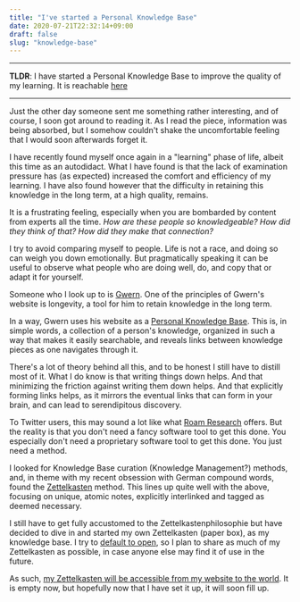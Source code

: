 ```yaml
---
title: "I've started a Personal Knowledge Base"
date: 2020-07-21T22:32:14+09:00
draft: false
slug: "knowledge-base"
---
```


---

**TLDR**: I have started a Personal Knowledge Base to improve the quality of
my learning. It is reachable [here](https://notes.giuliostarace.com)

---

Just the other day someone sent me something rather interesting, and of course, I soon
got around to reading it. As I read the piece, information was being absorbed,
but I somehow couldn't shake the uncomfortable feeling that I would soon
afterwards forget it.

I have recently found myself once again in a "learning" phase of life, albeit
this time as an autodidact. What I have found is that the lack of examination
pressure has (as expected) increased the comfort and efficiency of my learning.
I have also found however that the difficulty in retaining this knowledge in the long
term, at a high quality, remains.

It is a frustrating feeling, especially when you are bombarded by content from
experts all the time. _How are these people so knowledgeable? How did they think of that? 
How did they make that connection?_

I try to avoid comparing myself to people. Life is not a race, and doing so can weigh
you down emotionally. But pragmatically speaking it can be useful to observe what people
who are doing well, do, and copy that or adapt it for yourself.

Someone who I look up to is [Gwern](https://www.gwern.net/). One of the
principles of Gwern's website is longevity, a tool for him to retain knowledge
in the long term. 

In a way, Gwern uses his website as a [Personal Knowledge
Base](https://en.wikipedia.org/wiki/Personal_knowledge_base). This is, in
simple words, a collection of a person's knowledge, organized in such a way
that makes it easily searchable, and reveals links between knowledge pieces as
one navigates through it.

There's a lot of theory behind all this, and to be honest I still have to
distill most of it. What I do know is that writing things down helps. And that
minimizing the friction against writing them down helps. And that explicitly
forming links helps, as it mirrors the eventual links that can form in your
brain, and can lead to serendipitous discovery.

To Twitter users, this may sound a lot like what [Roam
Research](https://roamresearch.com/) offers. But the
reality is that you don't need a fancy software tool to get this done. You
especially don't need a proprietary software tool to get this done. You just
need a method. 

I looked for Knowledge Base curation (Knowledge Management?) methods, and, in theme with
my recent obsession with German compound words, found the [Zettelkasten](https://en.wikipedia.org/wiki/Zettelkasten) method.
This lines up quite well with the above, focusing on unique, atomic notes,
explicitly interlinked and tagged as deemed necessary. 

I still have to get fully accustomed to the Zettelkastenphilosophie but have
decided to dive in and started my own Zettelkasten (paper box), as my knowledge
base. I try to [default to open](https://en.wikipedia.org/wiki/Open_by_default), so I plan to share as much of my Zettelkasten as possible, in case anyone else may find it of use in the future. 

As such, [my Zettelkasten will be accessible from my website to the world](https://notes.giuliostarace.com). It is
empty now, but hopefully now that I have set it up, it will soon fill up.
